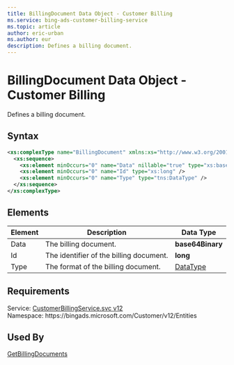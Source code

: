```yaml
---
title: BillingDocument Data Object - Customer Billing
ms.service: bing-ads-customer-billing-service
ms.topic: article
author: eric-urban
ms.author: eur
description: Defines a billing document.
---
```

# BillingDocument Data Object - Customer Billing
Defines a billing document.

## Syntax
```xml
<xs:complexType name="BillingDocument" xmlns:xs="http://www.w3.org/2001/XMLSchema">
  <xs:sequence>
    <xs:element minOccurs="0" name="Data" nillable="true" type="xs:base64Binary" />
    <xs:element minOccurs="0" name="Id" type="xs:long" />
    <xs:element minOccurs="0" name="Type" type="tns:DataType" />
  </xs:sequence>
</xs:complexType>
```

## <a name="elements"></a>Elements

|Element|Description|Data Type|
|-----------|---------------|-------------|
|<a name="data"></a>Data|The billing document.|**base64Binary**|
|<a name="id"></a>Id|The identifier of the billing document.|**long**|
|<a name="type"></a>Type|The format of the billing document.|[DataType](datatype.md)|

## Requirements
Service: [CustomerBillingService.svc v12](https://clientcenter.api.bingads.microsoft.com/Api/Billing/v12/CustomerBillingService.svc)  
Namespace: https\://bingads.microsoft.com/Customer/v12/Entities  

## Used By
[GetBillingDocuments](getbillingdocuments.md)  
